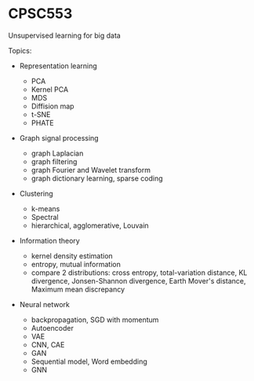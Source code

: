 # CPSC553
Unsupervised learning for big data

Topics:

- Representation learning
  - PCA
  - Kernel PCA
  - MDS
  - Diffision map
  - t-SNE
  - PHATE

- Graph signal processing
  - graph Laplacian
  - graph filtering
  - graph Fourier and Wavelet transform
  - graph dictionary learning, sparse coding

- Clustering
  - k-means
  - Spectral
  - hierarchical, agglomerative, Louvain

- Information theory
  - kernel density estimation
  - entropy, mutual information
  - compare 2 distributions: cross entropy, total-variation distance, KL divergence, Jonsen-Shannon divergence, Earth Mover's distance, Maximum mean discrepancy

- Neural network
  - backpropagation, SGD with momentum
  - Autoencoder
  - VAE
  - CNN, CAE
  - GAN
  - Sequential model, Word embedding
  - GNN
